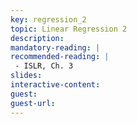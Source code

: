 ```yaml
---
key: regression_2
topic: Linear Regression 2
description:
mandatory-reading: |
recommended-reading: | 
 - ISLR, Ch. 3
slides: 
interactive-content:
guest:
guest-url:
---
```






